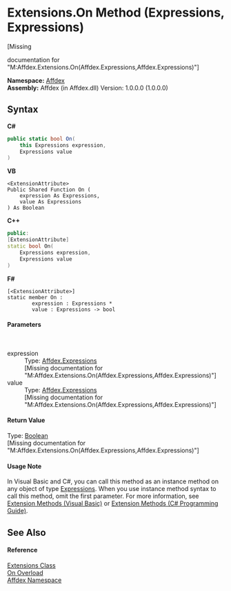 # Extensions.On Method (Expressions, Expressions)
 

\[Missing <summary> documentation for "M:Affdex.Extensions.On(Affdex.Expressions,Affdex.Expressions)"\]

**Namespace:**&nbsp;<a href="b8038333-b12e-8ea1-a2ce-74c8d611fa89">Affdex</a><br />**Assembly:**&nbsp;Affdex (in Affdex.dll) Version: 1.0.0.0 (1.0.0.0)

## Syntax

**C#**<br />
``` C#
public static bool On(
	this Expressions expression,
	Expressions value
)
```

**VB**<br />
``` VB
<ExtensionAttribute>
Public Shared Function On ( 
	expression As Expressions,
	value As Expressions
) As Boolean
```

**C++**<br />
``` C++
public:
[ExtensionAttribute]
static bool On(
	Expressions expression, 
	Expressions value
)
```

**F#**<br />
``` F#
[<ExtensionAttribute>]
static member On : 
        expression : Expressions * 
        value : Expressions -> bool 

```


#### Parameters
&nbsp;<dl><dt>expression</dt><dd>Type: <a href="c2356a25-c7a9-25f6-516a-a2f99ccdca3b">Affdex.Expressions</a><br />\[Missing <param name="expression"/> documentation for "M:Affdex.Extensions.On(Affdex.Expressions,Affdex.Expressions)"\]</dd><dt>value</dt><dd>Type: <a href="c2356a25-c7a9-25f6-516a-a2f99ccdca3b">Affdex.Expressions</a><br />\[Missing <param name="value"/> documentation for "M:Affdex.Extensions.On(Affdex.Expressions,Affdex.Expressions)"\]</dd></dl>

#### Return Value
Type: <a href="http://msdn2.microsoft.com/en-us/library/a28wyd50" target="_blank">Boolean</a><br />\[Missing <returns> documentation for "M:Affdex.Extensions.On(Affdex.Expressions,Affdex.Expressions)"\]

#### Usage Note
In Visual Basic and C#, you can call this method as an instance method on any object of type <a href="c2356a25-c7a9-25f6-516a-a2f99ccdca3b">Expressions</a>. When you use instance method syntax to call this method, omit the first parameter. For more information, see <a href="http://msdn.microsoft.com/en-us/library/bb384936.aspx">Extension Methods (Visual Basic)</a> or <a href="http://msdn.microsoft.com/en-us/library/bb383977.aspx">Extension Methods (C# Programming Guide)</a>.

## See Also


#### Reference
<a href="b99f6b5a-650a-9c6b-3b5d-7af8cd63d8cc">Extensions Class</a><br /><a href="3d248a38-4369-625a-4f02-b767b6b17fa2">On Overload</a><br /><a href="b8038333-b12e-8ea1-a2ce-74c8d611fa89">Affdex Namespace</a><br />